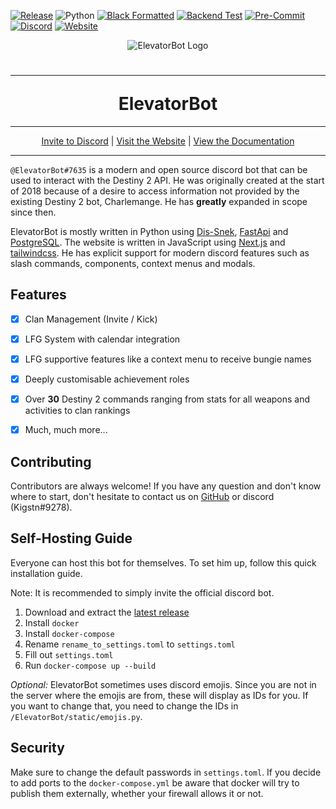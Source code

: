 [![Release](https://img.shields.io/github/v/release/TheDescend/elevatorbot?label=Version&logo=github)](https://github.com/TheDescend/elevatorbot/releases)
![Python](https://img.shields.io/badge/Python-3.10+-1081c1?logo=python)
[![Black Formatted](https://img.shields.io/github/workflow/status/TheDescend/elevatorbot/Black%20Formating/master?label=Black%20Formatting&logo=github)](https://github.com/TheDescend/elevatorbot/actions/workflows/Backend_pytest.yml)
[![Backend Test](https://img.shields.io/github/workflow/status/TheDescend/elevatorbot/Test%20Backend/master?label=Backend%20Tests&logo=github)](https://github.com/TheDescend/elevatorbot/actions/workflows/Backend_pytest.yml)
[![Pre-Commit](https://results.pre-commit.ci/badge/github/TheDescend/elevatorbot/master.svg)](https://results.pre-commit.ci/latest/github/TheDescend/elevatorbot/master)
[![Discord](https://img.shields.io/discord/669293365900214293?color=%235865F2&label=Descend%20Discord&logo=discord&logoColor=%235865F2)](https://discord.gg/descend)
[![Website](https://img.shields.io/badge/Website-elevatorbot.ch-0f80c0?logo=react)](https://elevatorbot.ch/)

<p align="center">
    <img src="https://raw.githubusercontent.com/TheDescend/elevatorbot/master/logo.png" alt="ElevatorBot Logo">
</p>


<h1 align="center">
    <hr>
    ElevatorBot
</h1>

---
<div align="center">
    <a href="https://www.urbandictionary.com/define.php?term=soon%20%28tm%29">Invite to Discord</a> | <a href="https://elevatorbot.ch/">Visit the Website</a> | <a href="https://elevatorbot.ch/docs/commands">View the Documentation</a>
</div>

---

`@ElevatorBot#7635` is a modern and open source discord bot that can be used to interact with the Destiny 2 API. He was originally created at the start of 2018 because of a desire to access information not provided by the existing Destiny 2 bot, Charlemange. He has **greatly** expanded in scope since then.

ElevatorBot is mostly written in Python using [Dis-Snek](https://github.com/Discord-Snake-Pit/Dis-Snek), [FastApi](https://github.com/tiangolo/fastapi/) and [PostgreSQL](https://github.com/postgres/postgres). The website is written in JavaScript using [Next.js](https://github.com/vercel/next.js/) and [tailwindcss](https://github.com/tailwindlabs/tailwindcss). He has explicit support for modern discord features such as slash commands, components, context menus and modals.


## Features
-[x] Clan Management (Invite / Kick)
-[x] LFG System with calendar integration
-[x] LFG supportive features like a context menu to receive bungie names
-[x] Deeply customisable achievement roles
-[x] Over **30** Destiny 2 commands ranging from stats for all weapons and activities to clan rankings
-[x] Much, much more...


## Contributing
Contributors are always welcome!
If you have any question and don't know where to start, don't hesitate to contact us on [GitHub](https://github.com/Kigstn) or discord (Kigstn#9278).


## Self-Hosting Guide
Everyone can host this bot for themselves. To set him up, follow this quick installation guide.

Note: It is recommended to simply invite the official discord bot.

1) Download and extract the [latest release](https://github.com/TheDescend/elevatorbot/releases)
2) Install `docker`
3) Install `docker-compose`
4) Rename `rename_to_settings.toml` to `settings.toml`
5) Fill out `settings.toml`
6) Run `docker-compose up --build`

*Optional:*
ElevatorBot sometimes uses discord emojis.
Since you are not in the server where the emojis are from, these will display as IDs for you.
If you want to change that, you need to change the IDs in `/ElevatorBot/static/emojis.py`.

## Security
Make sure to change the default passwords in `settings.toml`.
If you decide to add ports to the `docker-compose.yml` be aware that docker will try to publish them externally, whether your firewall allows it or not.